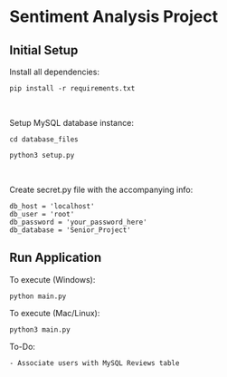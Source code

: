 # Sentiment Analysis Project

## Initial Setup


Install all dependencies: 
```
pip install -r requirements.txt
```
<br>

Setup MySQL database instance: 
```
cd database_files
```

```
python3 setup.py
```
<br>

Create secret.py file with the accompanying info:
```
db_host = 'localhost'
db_user = 'root'
db_password = 'your_password_here'
db_database = 'Senior_Project'
```

## Run Application
To execute (Windows): 
```
python main.py
```


To execute (Mac/Linux): 
```
python3 main.py
```


To-Do:

    - Associate users with MySQL Reviews table
    
